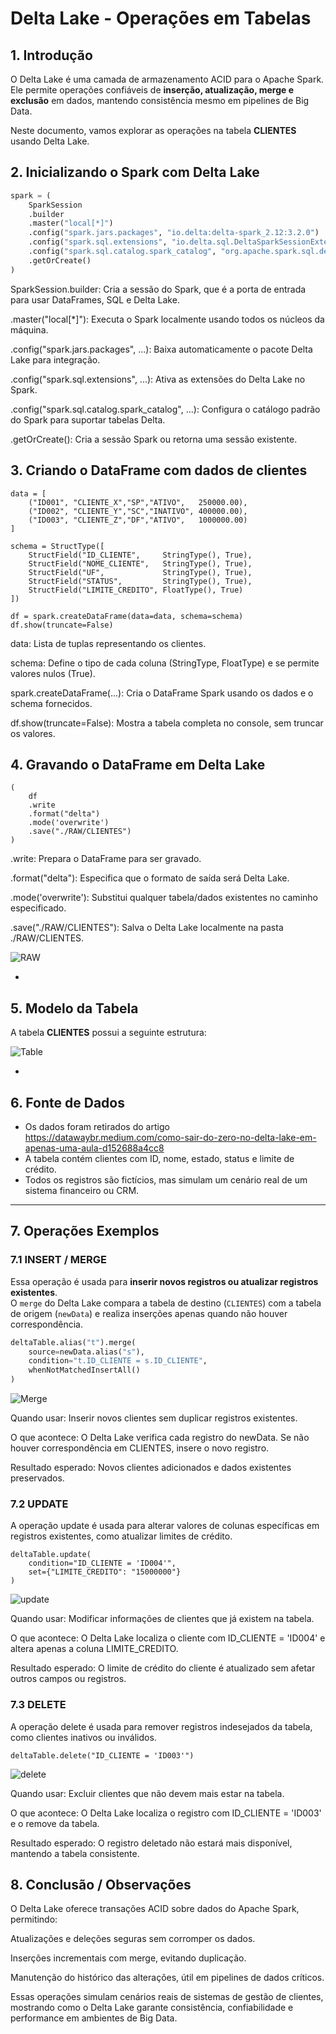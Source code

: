 # Delta Lake - Operações em Tabelas

## 1. Introdução

O Delta Lake é uma camada de armazenamento ACID para o Apache Spark.  
Ele permite operações confiáveis de **inserção, atualização, merge e exclusão** em dados, mantendo consistência mesmo em pipelines de Big Data.

Neste documento, vamos explorar as operações na tabela **CLIENTES** usando Delta Lake.

## 2. Inicializando o Spark com Delta Lake

```python
spark = (
    SparkSession
    .builder
    .master("local[*]")
    .config("spark.jars.packages", "io.delta:delta-spark_2.12:3.2.0")
    .config("spark.sql.extensions", "io.delta.sql.DeltaSparkSessionExtension")
    .config("spark.sql.catalog.spark_catalog", "org.apache.spark.sql.delta.catalog.DeltaCatalog")
    .getOrCreate()
)
```

SparkSession.builder: Cria a sessão do Spark, que é a porta de entrada para usar DataFrames, SQL e Delta Lake.

.master("local[*]"): Executa o Spark localmente usando todos os núcleos da máquina.

.config("spark.jars.packages", ...): Baixa automaticamente o pacote Delta Lake para integração.

.config("spark.sql.extensions", ...): Ativa as extensões do Delta Lake no Spark.

.config("spark.sql.catalog.spark_catalog", ...): Configura o catálogo padrão do Spark para suportar tabelas Delta.

.getOrCreate(): Cria a sessão Spark ou retorna uma sessão existente.


## 3. Criando o DataFrame com dados de clientes


```
data = [
    ("ID001", "CLIENTE_X","SP","ATIVO",   250000.00),
    ("ID002", "CLIENTE_Y","SC","INATIVO", 400000.00),
    ("ID003", "CLIENTE_Z","DF","ATIVO",   1000000.00)
]

schema = StructType([
    StructField("ID_CLIENTE",     StringType(), True),
    StructField("NOME_CLIENTE",   StringType(), True),
    StructField("UF",             StringType(), True),
    StructField("STATUS",         StringType(), True),
    StructField("LIMITE_CREDITO", FloatType(), True)
])

df = spark.createDataFrame(data=data, schema=schema)
df.show(truncate=False)
```


data: Lista de tuplas representando os clientes.

schema: Define o tipo de cada coluna (StringType, FloatType) e se permite valores nulos (True).

spark.createDataFrame(...): Cria o DataFrame Spark usando os dados e o schema fornecidos.

df.show(truncate=False): Mostra a tabela completa no console, sem truncar os valores.



## 4. Gravando o DataFrame em Delta Lake

```
(
    df
    .write
    .format("delta")
    .mode('overwrite')
    .save("./RAW/CLIENTES")
)
```

.write: Prepara o DataFrame para ser gravado.

.format("delta"): Especifica que o formato de saída será Delta Lake.

.mode('overwrite'): Substitui qualquer tabela/dados existentes no caminho especificado.

.save("./RAW/CLIENTES"): Salva o Delta Lake localmente na pasta ./RAW/CLIENTES.

![RAW](imagensmk/RAW.png)

-

## 5. Modelo da Tabela 

A tabela **CLIENTES** possui a seguinte estrutura:

![Table](imagensmk/Table.png)


-
## 6. Fonte de Dados

- Os dados foram retirados do artigo https://datawaybr.medium.com/como-sair-do-zero-no-delta-lake-em-apenas-uma-aula-d152688a4cc8
- A tabela contém clientes com ID, nome, estado, status e limite de crédito.  
- Todos os registros são fictícios, mas simulam um cenário real de um sistema financeiro ou CRM.

---

## 7. Operações Exemplos

### 7.1 INSERT / MERGE

Essa operação é usada para **inserir novos registros ou atualizar registros existentes**.  
O `merge` do Delta Lake compara a tabela de destino (`CLIENTES`) com a tabela de origem (`newData`) e realiza inserções apenas quando não houver correspondência.

```python
deltaTable.alias("t").merge(
    source=newData.alias("s"),
    condition="t.ID_CLIENTE = s.ID_CLIENTE",
    whenNotMatchedInsertAll()
)
```

![Merge](imagensmk/table-merge.png)


Quando usar: Inserir novos clientes sem duplicar registros existentes.

O que acontece: O Delta Lake verifica cada registro do newData. Se não houver correspondência em CLIENTES, insere o novo registro.

Resultado esperado: Novos clientes adicionados e dados existentes preservados.



### 7.2 UPDATE

A operação update é usada para alterar valores de colunas específicas em registros existentes, como atualizar limites de crédito.

```
deltaTable.update(
    condition="ID_CLIENTE = 'ID004'",
    set={"LIMITE_CREDITO": "15000000"}
)
```

![update](imagensmk/table-update.png)

Quando usar: Modificar informações de clientes que já existem na tabela.

O que acontece: O Delta Lake localiza o cliente com ID_CLIENTE = 'ID004' e altera apenas a coluna LIMITE_CREDITO.

Resultado esperado: O limite de crédito do cliente é atualizado sem afetar outros campos ou registros.



### 7.3 DELETE

A operação delete é usada para remover registros indesejados da tabela, como clientes inativos ou inválidos.

```
deltaTable.delete("ID_CLIENTE = 'ID003'")
```
![delete](imagensmk/table-delete.png)

Quando usar: Excluir clientes que não devem mais estar na tabela.

O que acontece: O Delta Lake localiza o registro com ID_CLIENTE = 'ID003' e o remove da tabela.

Resultado esperado: O registro deletado não estará mais disponível, mantendo a tabela consistente.




## 8. Conclusão / Observações

O Delta Lake oferece transações ACID sobre dados do Apache Spark, permitindo:

Atualizações e deleções seguras sem corromper os dados.

Inserções incrementais com merge, evitando duplicação.

Manutenção do histórico das alterações, útil em pipelines de dados críticos.

Essas operações simulam cenários reais de sistemas de gestão de clientes, mostrando como o Delta Lake garante consistência, confiabilidade e performance em ambientes de Big Data.